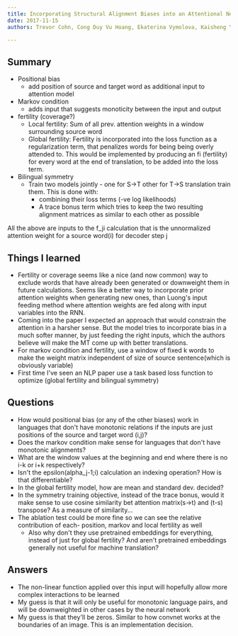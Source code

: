 ```yaml
---
title: Incorporating Structural Alignment Biases into an Attentional Neural Translation Model
date: 2017-11-15
authors: Trevor Cohn, Cong Duy Vu Hoang, Ekaterina Vymolova, Kaisheng Yao, Chris Dyer, Gholamreza Haffar

---
```


## Summary

- Positional bias
    - add position of source and target word as additional input to attention
      model
- Markov condition
    - adds input that suggests monoticity between the input and output
- fertility (coverage?)
    - Local fertility: Sum of all prev. attention weights in a window
      surrounding source word
    - Global fertility: Fertility is incorporated into the loss function as a
      regularization term, that penalizes words for being being overly attended to.
      This would be implemented by producing an fi (fertility) for every word
      at the end of translation, to be added into the loss term.
- Bilingual symmetry
    - Train two models jointly - one for S->T other for T->S translation train
      them.  This is done with:
        - combining their loss terms (-ve log likelihoods)
        - A trace bonus term which tries to keep the two resulting alignment
          matrices as similar to each other as possible

All the above are inputs to the f_ji calculation that is the unnormalized
attention weight for a source word(i) for decoder step j

## Things I learned

- Fertility or coverage seems like a nice (and now common) way to exclude words
  that have already been generated or downweight them in future calculations. 
  Seems like a better way to incorporate prior attention weights when
  generating new ones, than Luong's input feeding method where attention
  weights are fed along with input variables into the RNN.
- Coming into the paper I expected an approach that would constrain the
  attention in a harsher sense. But the model tries to incorporate bias in a
  much softer manner, by just feeding the right inputs, which the authors
  believe will make the MT come up with better translations.
- For markov condition and fertility, use a window of fixed k words to make the
  weight matrix independent of size of source sentence(which is obviously
  variable)
- First time I've seen an NLP paper use a task based loss function to optimize
  (global fertility and bilingual symmetry)

## Questions

- How would positional bias (or any of the other biases) work in languages that
  don't have monotonic relations if the inputs are just positions of the source
  and target word (i,j)?
- Does the markov condition make sense for languages that don't have monotonic
  alignments?
- What are the window values at the beginning and end where there is no i-k or
  i+k respectively?
- Isn't the epsilon(alpha_j-1;i) calculation an indexing operation? How is that
  differentiable?
- In the global fertility model, how are mean and standard dev. decided?
- In the symmetry training objective, instead of the trace bonus, would it make
  sense to use cosine similarity bet attention matrix(s->t) and (t-s)
  transpose? As a measure of similarity...
- The ablation test could be more fine so we can see the relative contribution
  of each- position, markov and local fertility as well
    - Also why don't they use pretrained embeddings for everything, instead of
      just for global fertility? And aren't pretrained embeddings generally not
      useful for machine translation?

## Answers

- The non-linear function applied over this input will hopefully allow more
  complex interactions to be learned
- My guess is that it will only be useful for monotonic language pairs, and
  will be downweighted in other cases by the neural network
- My guess is that they'll be zeros. Similar to how convnet works at the
  boundaries of an image. This is an implementation decision.


